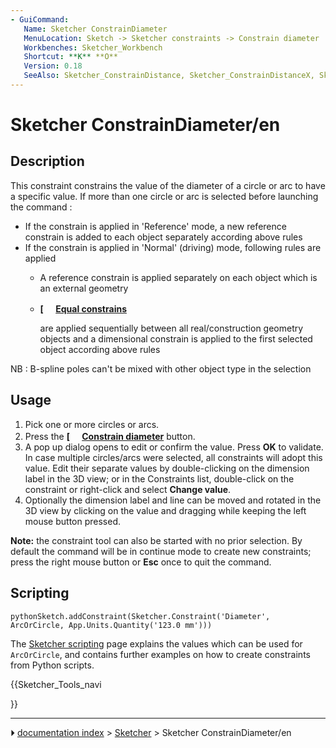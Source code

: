 ```yaml
---
- GuiCommand:
   Name: Sketcher ConstrainDiameter
   MenuLocation: Sketch -> Sketcher constraints -> Constrain diameter
   Workbenches: Sketcher_Workbench
   Shortcut: **K** **O**
   Version: 0.18
   SeeAlso: Sketcher_ConstrainDistance, Sketcher_ConstrainDistanceX, Sketcher_ConstrainDistanceY
---
```


# Sketcher ConstrainDiameter/en

## Description

This constraint constrains the value of the diameter of a circle or arc to have a specific value. If more than one circle or arc is selected before launching the command :

-   If the constrain is applied in \'Reference\' mode, a new reference constrain is added to each object separately according above rules
-   If the constrain is applied in \'Normal\' (driving) mode, following rules are applied
    -   A reference constrain is applied separately on each object which is an external geometry

    -   
        **[<img src=images/Sketcher_ConstrainEqual.svg style="width:16px"> [Equal constrains](Sketcher_ConstrainEqual.md)**
        
        are applied sequentially between all real/construction geometry objects and a dimensional constrain is applied to the first selected object according above rules

NB : B-spline poles can\'t be mixed with other object type in the selection

## Usage

1.  Pick one or more circles or arcs.
2.  Press the **[<img src=images/Sketcher_ConstrainDiameter.svg style="width:16px"> [Constrain diameter](Sketcher_ConstrainDiameter.md)** button.
3.  A pop up dialog opens to edit or confirm the value. Press **OK** to validate. In case multiple circles/arcs were selected, all constraints will adopt this value. Edit their separate values by double-clicking on the dimension label in the 3D view; or in the Constraints list, double-click on the constraint or right-click and select **Change value**.
4.  Optionally the dimension label and line can be moved and rotated in the 3D view by clicking on the value and dragging while keeping the left mouse button pressed.

**Note:** the constraint tool can also be started with no prior selection. By default the command will be in continue mode to create new constraints; press the right mouse button or **Esc** once to quit the command.

## Scripting


```pythonSketch.addConstraint(Sketcher.Constraint('Diameter', ArcOrCircle, App.Units.Quantity('123.0 mm')))```

The [Sketcher scripting](Sketcher_scripting.md) page explains the values which can be used for `ArcOrCircle`, and contains further examples on how to create constraints from Python scripts.





{{Sketcher_Tools_navi

}}



---
⏵ [documentation index](../README.md) > [Sketcher](Sketcher_Workbench.md) > Sketcher ConstrainDiameter/en
